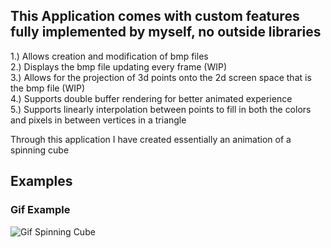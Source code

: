 <h2>This Application comes with custom features fully implemented by myself, no outside libraries</h2>  

1.) Allows creation and modification of bmp files  
2.) Displays the bmp file updating every frame (WIP)  
3.) Allows for the projection of 3d points onto the 2d screen space that is the bmp file (WIP)  
4.) Supports double buffer rendering for better animated experience  
5.) Supports linearly interpolation between points to fill in both the colors and pixels in between vertices in a triangle  
  
Through this application I have created essentially an animation of a spinning cube  

<h2>Examples</h2>  


<h3>Gif Example</h3>  

![Gif Spinning Cube](https://github.com/Jakemuzy/BMP-Rasterizer-and-3D-projection/blob/2f71ae98a9a1864ee6e238c3a908be55a974726d/Examples/rotateCube.gif)  
  

